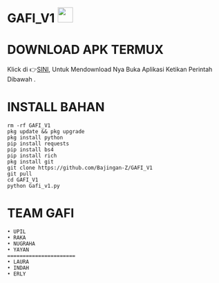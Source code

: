 # GAFI_V1 <img src="https://emojis.slackmojis.com/emojis/images/1588315024/8823/hyperkitty.gif" width="35px"></i></b></h2>






# DOWNLOAD APK TERMUX 

Klick di 👉[SINI](https://f-droid.org/repo/com.termux_117.apk), Untuk Mendownload Nya Buka Aplikasi Ketikan Perintah Dibawah .

# INSTALL BAHAN
`````
rm -rf GAFI_V1
pkg update && pkg upgrade
pkg install python
pip install requests
pip install bs4
pip install rich
pkg install git
git clone https://github.com/Bajingan-Z/GAFI_V1
git pull
cd GAFI_V1
python Gafi_v1.py
`````
# TEAM GAFI
``````
• UPIL
• RAKA
• NUGRAHA
• YAYAN
======================
• LAURA
• INDAH
• ERLY
